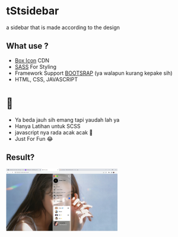 # tStsidebar
a sidebar that is made according to the design
## What use ?
* <a href="https://boxicons.com/">Box Icon</a> CDN
* <a href="https://sass-lang.com/">SASS</a> For Styling
* Framework Support <a href="https://getbootstrap.com/">BOOTSRAP</a> (ya walapun kurang kepake sih)
* HTML, CSS, JAVASCRIPT
# 💙
* Ya beda jauh sih emang tapi yaudah lah ya
* Hanya Latihan untuk SCSS
* javascript nya rada acak acak 🥲
* Just For Fun 😂
## Result?
<img src="hasil.png" width="300px" />
